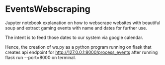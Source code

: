# EventsWebscraping

Jupyter notebook explanation on how to
webscrape websites with beautiful soup
and extract gaming events with name and dates
for further use. 

The intent is to feed those dates 
to our system via google calendar. 

Hence, the creation of ws.py as a python program
running on flask that creates api endpoint 
for http://127.0.0.1:8000/process_events
after running flask run --port=8000 on terminal.
